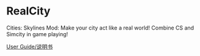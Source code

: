 ﻿# RealCity
Cities: Skylines Mod: Make your city act like a real world! Combine CS and Simcity in game playing!

[User Guide/说明书](https://github.com/pcfantasy/RealCity/wiki) <br>
